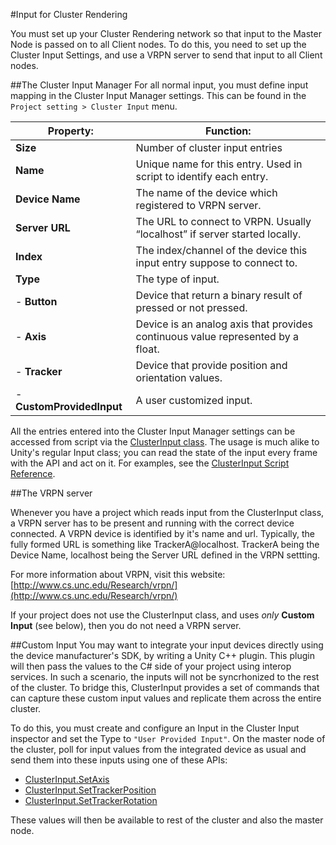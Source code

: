 #Input for Cluster Rendering

You must set up your Cluster Rendering network so that input to the Master Node is passed on to all Client nodes. To do this, you need to set up the Cluster Input Settings, and use a VRPN server to send that input to all Client nodes.

##The Cluster Input Manager
For all normal input, you must define input mapping in the Cluster Input Manager settings. This can be found in the `Project setting > Cluster Input` menu.

Property:|Function:
-|-
__Size__|Number of cluster input entries
__Name__|Unique name for this entry. Used in script to identify each entry.
__Device Name__|The name of the device which registered to VRPN server.
__Server URL__|The URL to connect to VRPN. Usually “localhost” if server started locally.
__Index__|The index/channel of the device this input entry suppose to connect to.
__Type__|The type of input.
 - __Button__|Device that return a binary result of pressed or not pressed.
 - __Axis__|Device is an analog axis that provides continuous value represented by a float.
 - __Tracker__|Device that provide position and orientation values.
 - __CustomProvidedInput__|A user customized input.

All the entries entered into the Cluster Input Manager settings can be accessed from script via the [ClusterInput class](ScriptRef:ClusterInput). The usage is much alike to Unity's regular Input class; you can read the state of the input every frame with the API and act on it. For examples, see the [ClusterInput Script Reference](ScriptRef:ClusterInput).


##The VRPN server

Whenever you have a project which reads input from the ClusterInput class, a VRPN server has to be present and running with the correct device connected. A VRPN device is identified by it's name and url. Typically, the fully formed URL is something like TrackerA@localhost. TrackerA being the Device Name, localhost being the Server URL defined in the VRPN settting.

For more information about VRPN, visit this website: [http://www.cs.unc.edu/Research/vrpn/](http://www.cs.unc.edu/Research/vrpn/)

If your project does not use the ClusterInput class, and uses *only* **Custom Input** (see below), then you do not need a VRPN server.

##Custom Input
You may want to integrate your input devices directly using the device manufacturer's SDK, by writing a Unity C++ plugin. This plugin will then pass the values to the C# side of your project using interop services. In such a scenario, the inputs will not be syncrhonized to the rest of the cluster. To bridge this, ClusterInput provides a set of commands that can capture these custom input values and replicate them across the entire cluster.

To do this, you must create and configure an Input in the Cluster Input inspector and set the Type to `"User Provided Input"`. On the master node of the cluster, poll for input values from the integrated device as usual and send them into these inputs using one of these APIs: 

 - [ClusterInput.SetAxis](ScriptRef:ClusterInput.SetAxis)
 - [ClusterInput.SetTrackerPosition](ScriptRef:ClusterInput.SetTrackerPosition)
 - [ClusterInput.SetTrackerRotation](ScriptRef:ClusterInput.SetTrackerRotation)
 
These values will then be available to rest of the cluster and also the master node.

